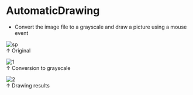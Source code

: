 # AutomaticDrawing

- Convert the image file to a grayscale and draw a picture using a mouse event</br>


![sp](https://user-images.githubusercontent.com/32415358/58763697-5a1f4500-8599-11e9-99ae-0fed1aa62a32.jpg)</br>
↑ Original</br>


![1](https://user-images.githubusercontent.com/32415358/58763698-5d1a3580-8599-11e9-8f54-4329d9784afc.PNG)</br>
↑ Conversion to grayscale</br>


![2](https://user-images.githubusercontent.com/32415358/58763700-5e4b6280-8599-11e9-9775-862d19b93ac1.png)</br>
↑ Drawing results</br>

